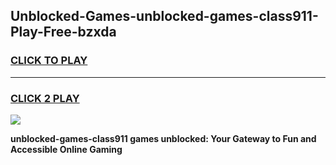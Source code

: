 
## Unblocked-Games-unblocked-games-class911-Play-Free-bzxda
<h3>
<a href="https://premium76.site?title=unblocked-games-class911&ref=21A">CLICK TO PLAY</a></h3>
<hr>

<h3>
<a href="https://premium76.site?title=unblocked-games-class911&ref=21A">CLICK 2 PLAY</a>
  
</h3>

<a href="https://premium76.site?title=unblocked-games-class911&ref=21A"><img src="https://clearcache.store/games.png"></a>


**unblocked-games-class911 games unblocked: Your Gateway to Fun and Accessible Online Gaming**
